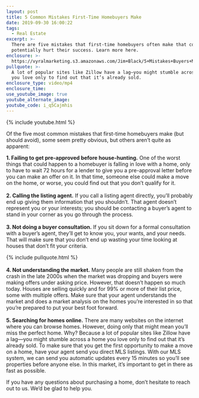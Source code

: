 ```yaml
---
layout: post
title: 5 Common Mistakes First-Time Homebuyers Make
date: 2019-09-30 16:00:22
tags:
  - Real Estate
excerpt: >-
  There are five mistakes that first-time homebuyers often make that could
  potentially hurt their success. Learn more here.
enclosure: >-
  https://vyralmarketing.s3.amazonaws.com/Jim+Black/5+Mistakes+Buyers+Make+-Worcester+Real+Estate+Agent.mp4
pullquote: >-
  A lot of popular sites like Zillow have a lag—you might stumble across a home
  you love only to find out that it’s already sold.
enclosure_type: video/mp4
enclosure_time:
use_youtube_image: true
youtube_alternate_image:
youtube_code: i_q5Cajmhis
---
```


{% include youtube.html %}

Of the five most common mistakes that first-time homebuyers make (but should avoid), some seem pretty obvious, but others aren’t quite as apparent:

**1\. Failing to get pre-approved before house-hunting.** One of the worst things that could happen to a homebuyer is falling in love with a home, only to have to wait 72 hours for a lender to give you a pre-approval letter before you can make an offer on it. In that time, someone else could make a move on the home, or worse, you could find out that you don’t qualify for it.<br><br>**2\. Calling the listing agent.** If you call a listing agent directly, you’ll probably end up giving them information that you shouldn’t. That agent doesn’t represent you or your interests; you should be contacting a buyer’s agent to stand in your corner as you go through the process.<br><br>**3\. Not doing a buyer consultation.** If you sit down for a formal consultation with a buyer’s agent, they’ll get to know you, your wants, and your needs. That will make sure that you don’t end up wasting your time looking at houses that don’t fit your criteria.

{% include pullquote.html %}<br><br>**4\. Not understanding the market.** Many people are still shaken from the crash in the late 2000s when the market was dropping and buyers were making offers under asking price. However, that doesn’t happen so much today. Houses are selling quickly and for 99% or more of their list price, some with multiple offers. Make sure that your agent understands the market and does a market analysis on the homes you’re interested in so that you’re prepared to put your best foot forward.<br><br>**5\. Searching for homes online.** There are many websites on the internet where you can browse homes. However, doing only that might mean you’ll miss the perfect home. Why? Because a lot of popular sites like Zillow have a lag—you might stumble across a home you love only to find out that it’s already sold. To make sure that you get the first opportunity to make a move on a home, have your agent send you direct MLS listings. With our MLS system, we can send you automatic updates every 15 minutes so you’ll see properties before anyone else. In this market, it’s important to get in there as fast as possible.

If you have any questions about purchasing a home, don’t hesitate to reach out to us. We’d be glad to help you.<br>&nbsp;

&nbsp;